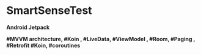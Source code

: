 # **SmartSenseTest**


**Android Jetpack**

**#MVVM architecture,
#Koin ,
#LiveData,
#ViewModel ,
#Room,
#Paging ,
#Retrofit
#Koin,
#coroutines**

